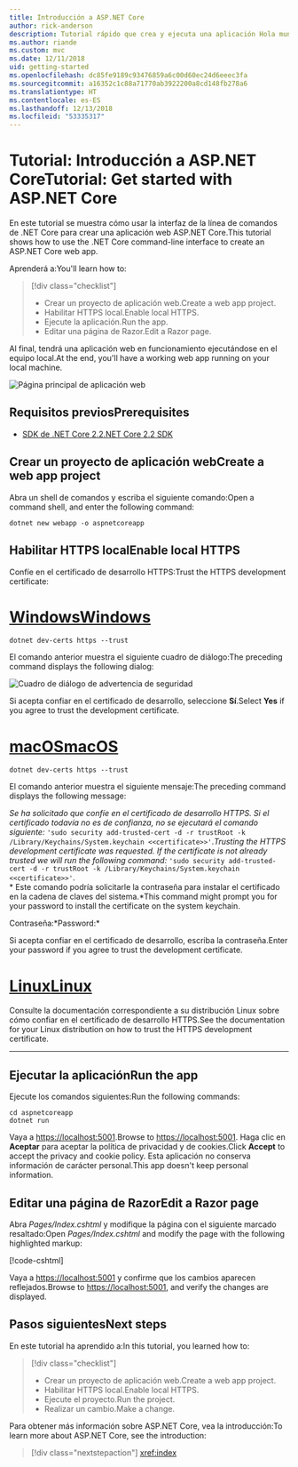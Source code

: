 ```yaml
---
title: Introducción a ASP.NET Core
author: rick-anderson
description: Tutorial rápido que crea y ejecuta una aplicación Hola mundo sencilla mediante ASP.NET Core.
ms.author: riande
ms.custom: mvc
ms.date: 12/11/2018
uid: getting-started
ms.openlocfilehash: dc85fe9189c93476859a6c00d60ec24d6eeec3fa
ms.sourcegitcommit: a16352c1c88a71770ab3922200a8cd148fb278a6
ms.translationtype: HT
ms.contentlocale: es-ES
ms.lasthandoff: 12/13/2018
ms.locfileid: "53335317"
---
```

# <a name="tutorial-get-started-with-aspnet-core"></a><span data-ttu-id="01a03-103">Tutorial: Introducción a ASP.NET Core</span><span class="sxs-lookup"><span data-stu-id="01a03-103">Tutorial: Get started with ASP.NET Core</span></span>

<span data-ttu-id="01a03-104">En este tutorial se muestra cómo usar la interfaz de la línea de comandos de .NET Core para crear una aplicación web ASP.NET Core.</span><span class="sxs-lookup"><span data-stu-id="01a03-104">This tutorial shows how to use the .NET Core command-line interface to create an ASP.NET Core web app.</span></span>

<span data-ttu-id="01a03-105">Aprenderá a:</span><span class="sxs-lookup"><span data-stu-id="01a03-105">You'll learn how to:</span></span>

> [!div class="checklist"]
> * <span data-ttu-id="01a03-106">Crear un proyecto de aplicación web.</span><span class="sxs-lookup"><span data-stu-id="01a03-106">Create a web app project.</span></span>
> * <span data-ttu-id="01a03-107">Habilitar HTTPS local.</span><span class="sxs-lookup"><span data-stu-id="01a03-107">Enable local HTTPS.</span></span>
> * <span data-ttu-id="01a03-108">Ejecute la aplicación.</span><span class="sxs-lookup"><span data-stu-id="01a03-108">Run the app.</span></span>
> * <span data-ttu-id="01a03-109">Editar una página de Razor.</span><span class="sxs-lookup"><span data-stu-id="01a03-109">Edit a Razor page.</span></span>

<span data-ttu-id="01a03-110">Al final, tendrá una aplicación web en funcionamiento ejecutándose en el equipo local.</span><span class="sxs-lookup"><span data-stu-id="01a03-110">At the end, you'll have a working web app running on your local machine.</span></span>

![Página principal de aplicación web](_static/home-page.png)

## <a name="prerequisites"></a><span data-ttu-id="01a03-112">Requisitos previos</span><span class="sxs-lookup"><span data-stu-id="01a03-112">Prerequisites</span></span>

* [<span data-ttu-id="01a03-113">SDK de .NET Core 2.2</span><span class="sxs-lookup"><span data-stu-id="01a03-113">.NET Core 2.2 SDK</span></span>](https://www.microsoft.com/net/download/all)

## <a name="create-a-web-app-project"></a><span data-ttu-id="01a03-114">Crear un proyecto de aplicación web</span><span class="sxs-lookup"><span data-stu-id="01a03-114">Create a web app project</span></span>

<span data-ttu-id="01a03-115">Abra un shell de comandos y escriba el siguiente comando:</span><span class="sxs-lookup"><span data-stu-id="01a03-115">Open a command shell, and enter the following command:</span></span>

```console
dotnet new webapp -o aspnetcoreapp
```

## <a name="enable-local-https"></a><span data-ttu-id="01a03-116">Habilitar HTTPS local</span><span class="sxs-lookup"><span data-stu-id="01a03-116">Enable local HTTPS</span></span>

<span data-ttu-id="01a03-117">Confíe en el certificado de desarrollo HTTPS:</span><span class="sxs-lookup"><span data-stu-id="01a03-117">Trust the HTTPS development certificate:</span></span>

# <a name="windowstabwindows"></a>[<span data-ttu-id="01a03-118">Windows</span><span class="sxs-lookup"><span data-stu-id="01a03-118">Windows</span></span>](#tab/windows)

```console
dotnet dev-certs https --trust
```

<span data-ttu-id="01a03-119">El comando anterior muestra el siguiente cuadro de diálogo:</span><span class="sxs-lookup"><span data-stu-id="01a03-119">The preceding command displays the following dialog:</span></span>

![Cuadro de diálogo de advertencia de seguridad](_static/cert.png)

<span data-ttu-id="01a03-121">Si acepta confiar en el certificado de desarrollo, seleccione **Sí**.</span><span class="sxs-lookup"><span data-stu-id="01a03-121">Select **Yes** if you agree to trust the development certificate.</span></span>

# <a name="macostabmacos"></a>[<span data-ttu-id="01a03-122">macOS</span><span class="sxs-lookup"><span data-stu-id="01a03-122">macOS</span></span>](#tab/macos)

```console
dotnet dev-certs https --trust
```

<span data-ttu-id="01a03-123">El comando anterior muestra el siguiente mensaje:</span><span class="sxs-lookup"><span data-stu-id="01a03-123">The preceding command displays the following message:</span></span>

<span data-ttu-id="01a03-124">*Se ha solicitado que confíe en el certificado de desarrollo HTTPS. Si el certificado todavía no es de confianza, no se ejecutará el comando siguiente:* `'sudo security add-trusted-cert -d -r trustRoot -k /Library/Keychains/System.keychain <<certificate>>'`.</span><span class="sxs-lookup"><span data-stu-id="01a03-124">*Trusting the HTTPS development certificate was requested. If the certificate is not already trusted we will run the following command:* `'sudo security add-trusted-cert -d -r trustRoot -k /Library/Keychains/System.keychain <<certificate>>'`.</span></span>  
<span data-ttu-id="01a03-125">\* Este comando podría solicitarle la contraseña para instalar el certificado en la cadena de claves del sistema.</span><span class="sxs-lookup"><span data-stu-id="01a03-125">\*This command might prompt you for your password to install the certificate on the system keychain.</span></span>

<span data-ttu-id="01a03-126">Contraseña:\*</span><span class="sxs-lookup"><span data-stu-id="01a03-126">Password:\*</span></span>

<span data-ttu-id="01a03-127">Si acepta confiar en el certificado de desarrollo, escriba la contraseña.</span><span class="sxs-lookup"><span data-stu-id="01a03-127">Enter your password if you agree to trust the development certificate.</span></span>

# <a name="linuxtablinux"></a>[<span data-ttu-id="01a03-128">Linux</span><span class="sxs-lookup"><span data-stu-id="01a03-128">Linux</span></span>](#tab/linux)

<span data-ttu-id="01a03-129">Consulte la documentación correspondiente a su distribución Linux sobre cómo confiar en el certificado de desarrollo HTTPS.</span><span class="sxs-lookup"><span data-stu-id="01a03-129">See the documentation for your Linux distribution on how to trust the HTTPS development certificate.</span></span>

---

## <a name="run-the-app"></a><span data-ttu-id="01a03-130">Ejecutar la aplicación</span><span class="sxs-lookup"><span data-stu-id="01a03-130">Run the app</span></span>

<span data-ttu-id="01a03-131">Ejecute los comandos siguientes:</span><span class="sxs-lookup"><span data-stu-id="01a03-131">Run the following commands:</span></span>

```console
cd aspnetcoreapp
dotnet run
```

<span data-ttu-id="01a03-132">Vaya a [https://localhost:5001](https://localhost:5001).</span><span class="sxs-lookup"><span data-stu-id="01a03-132">Browse to [https://localhost:5001](https://localhost:5001).</span></span> <span data-ttu-id="01a03-133">Haga clic en **Aceptar** para aceptar la política de privacidad y de cookies.</span><span class="sxs-lookup"><span data-stu-id="01a03-133">Click **Accept** to accept the privacy and cookie policy.</span></span> <span data-ttu-id="01a03-134">Esta aplicación no conserva información de carácter personal.</span><span class="sxs-lookup"><span data-stu-id="01a03-134">This app doesn't keep personal information.</span></span>

## <a name="edit-a-razor-page"></a><span data-ttu-id="01a03-135">Editar una página de Razor</span><span class="sxs-lookup"><span data-stu-id="01a03-135">Edit a Razor page</span></span>

<span data-ttu-id="01a03-136">Abra *Pages/Index.cshtml* y modifique la página con el siguiente marcado resaltado:</span><span class="sxs-lookup"><span data-stu-id="01a03-136">Open *Pages/Index.cshtml* and modify the page with the following highlighted markup:</span></span>

[!code-cshtml[](sample/index.cshtml?highlight=9)]

<span data-ttu-id="01a03-137">Vaya a [https://localhost:5001](https://localhost:5001) y confirme que los cambios aparecen reflejados.</span><span class="sxs-lookup"><span data-stu-id="01a03-137">Browse to [https://localhost:5001](https://localhost:5001), and verify the changes are displayed.</span></span>

## <a name="next-steps"></a><span data-ttu-id="01a03-138">Pasos siguientes</span><span class="sxs-lookup"><span data-stu-id="01a03-138">Next steps</span></span>

<span data-ttu-id="01a03-139">En este tutorial ha aprendido a:</span><span class="sxs-lookup"><span data-stu-id="01a03-139">In this tutorial, you learned how to:</span></span>

> [!div class="checklist"]
> * <span data-ttu-id="01a03-140">Crear un proyecto de aplicación web.</span><span class="sxs-lookup"><span data-stu-id="01a03-140">Create a web app project.</span></span>
> * <span data-ttu-id="01a03-141">Habilitar HTTPS local.</span><span class="sxs-lookup"><span data-stu-id="01a03-141">Enable local HTTPS.</span></span>
> * <span data-ttu-id="01a03-142">Ejecute el proyecto.</span><span class="sxs-lookup"><span data-stu-id="01a03-142">Run the project.</span></span>
> * <span data-ttu-id="01a03-143">Realizar un cambio.</span><span class="sxs-lookup"><span data-stu-id="01a03-143">Make a change.</span></span>

<span data-ttu-id="01a03-144">Para obtener más información sobre ASP.NET Core, vea la introducción:</span><span class="sxs-lookup"><span data-stu-id="01a03-144">To learn more about ASP.NET Core, see the introduction:</span></span>

> [!div class="nextstepaction"]
> <xref:index>
